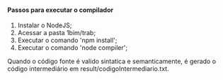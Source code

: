 #### Passos para executar o compilador ####
1. Instalar o NodeJS;
2. Acessar a pasta 1bim/trab;
3. Executar o comando 'npm install';
4. Executar o comando 'node compiler';

Quando o código fonte é valido sintatica e semanticamente, é gerado o código intermediário em result/codigoIntermediario.txt.
